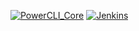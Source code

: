 [![PowerCLI_Core](https://github.com/dfoley84/Docker/actions/workflows/PowerCLI.yml/badge.svg)](https://github.com/dfoley84/Docker/actions/workflows/PowerCLI.yml)
[![Jenkins](https://github.com/dfoley84/Docker/actions/workflows/jenkins-publish.yml/badge.svg)](https://github.com/dfoley84/Docker/actions/workflows/jenkins-publish.yml)
